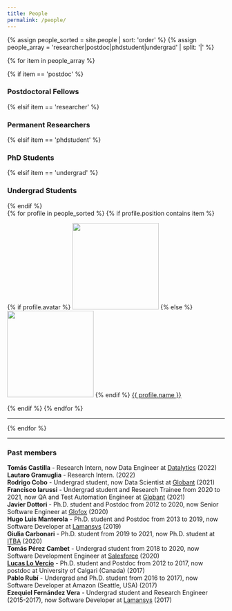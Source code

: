 ```yaml
---
title: People
permalink: /people/
---
```

{% assign people_sorted = site.people | sort: 'order' %}
{% assign people_array = 'researcher|postdoc|phdstudent|undergrad' | split: '|' %}

{% for item in people_array %}

<div class="pos_header">
{% if item == 'postdoc' %}
<h3>Postdoctoral Fellows</h3>
 {% elsif item == 'researcher' %}
<h3>Permanent Researchers</h3>
 {% elsif item == 'phdstudent' %}
<h3>PhD Students</h3>
 {% elsif item == 'undergrad' %}
<h3>Undergrad Students</h3>
{% endif %}
</div>

<div class="content list people">
  {% for profile in people_sorted %}
    {% if profile.position contains item %}
    <div class="list-item-people">
      <p class="list-post-title">
        {% if profile.avatar %}
        <a href="{{ site.baseurl }}{{ profile.url }}"><img width="200" src="{{site.baseurl}}/images/people/{{profile.avatar}}"></a>
        {% else %}
        <a href="{{ site.baseurl }}{{ profile.url }}"><img width="200" src="http://evansheline.com/wp-content/uploads/2011/02/facebook-Storm-Trooper.jpg"></a>
        {% endif %}
        <a class="name" href="{{ site.baseurl }}{{ profile.url }}">{{ profile.name }}</a>
      </p>
    </div>    
    {% endif %}
  {% endfor %}
</div>
<hr>
{% endfor %}


* * *

### Past members

**Tomás Castilla** - Research Intern, now Data Engineer at [Datalytics](https://www.datalytics.com/) (2022) <br>
**Lautaro Gramuglia** - Research Intern. (2022) <br>
**Rodrigo Cobo** - Undergrad student, now Data Scientist at [Globant](https://www.globant.com/en) (2021) <br>
**Francisco Iarussi** - Undergrad student and Research Trainee from 2020 to 2021, now QA and Test Automation Engineer at [Globant](https://www.globant.com/en) (2021) <br>
**Javier Dottori** - Ph.D. student and Postdoc from 2012 to 2020, now Senior Software Engineer at [Glofox](https://www.glofox.com/) (2020) <br>
**Hugo Luis Manterola** - Ph.D. student and Postdoc from 2013 to 2019, now Software Developer at [Lamansys](https://lamansys.com.ar/) (2019) <br>
**Giulia Carbonari** - Ph.D. student from 2019 to 2021, now Ph.D. student at [ITBA](https://www.itba.edu.ar/) (2020) <br>
**Tomás Pérez Cambet** - Undergrad student from 2018 to 2020, now Software Development Engineer at [Salesforce](https://www.salesforce.com/mx/?ir=1) (2020) <br>
[**Lucas Lo Vercio**](http://www.pladema.net/llovercio/) - Ph.D. student and Postdoc from 2012 to 2017, now postdoc at University of Calgari (Canada) (2017) <br>
**Pablo Rubí** - Undergrad and Ph.D. student from 2016 to 2017), now Software Developer at Amazon (Seattle, USA) (2017) <br>
**Ezequiel Fernández Vera** - Undergrad student and Research Engineer (2015-2017), now Software Developer at [Lamansys](https://lamansys.com.ar/) (2017) <br>